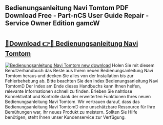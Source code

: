 ## Bedienungsanleitung Navi Tomtom PDF Download Free - Part-nCS User Guide Repair - Service Owner Edition gamcW

# <h2><a href="http://df61q07.blite.top/?on=Bedienungsanleitung+Navi+Tomtom">🔗Download 👉🔴 Bedienungsanleitung Navi Tomtom</a></h2>

[![Bedienungsanleitung Navi Tomtom new download](https://i.imgur.com/lujVjoI.png)](http://df61q07.blite.top/?on=Bedienungsanleitung+Navi+Tomtom)
Holen Sie mit diesem Benutzerhandbuch das Beste aus Ihrem neuen Bedienungsanleitung Navi Tomtom heraus und decken Sie alles von der Installation bis zur Fehlerbehebung ab. Bitte beachten Sie den Index Bedienungsanleitung Navi TomtomD Der Index am Ende dieses Handbuchs kann Ihnen helfen, relevante Informationen schnell zu finden. Erleben Sie nahtlose Konnektivität und Kontrolle dank der erweiterten Funktionen Ihres neuen Bedienungsanleitung Navi Tomtom. Wir vertrauen darauf, dass das Bedienungsanleitung Navi TomtomD eine unschätzbare Ressource für Ihre Bemühungen war, Ihr neues Produkt zu meistern. Sollten Sie Hilfe benötigen, steht Ihnen unser Kundenservice zur Verfügung.
